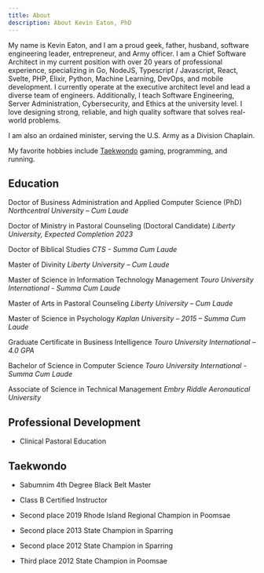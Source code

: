 ```yaml
---
title: About
description: About Kevin Eaton, PhD
---
```


My name is Kevin Eaton, and I am a proud geek, father, husband, software engineering leader, entrepreneur, and Army officer. I am a Chief Software Architect in my current position with over 20 years of professional experience, specializing in Go, NodeJS, Typescript / Javascript, React, Svelte, PHP, Elixir, Python, Machine Learning, DevOps, and mobile development. I currently operate at the executive architect level and lead a diverse team of engineers. Additionally, I teach Software Engineering, Server Administration, Cybersecurity, and Ethics at the university level. I love designing strong, reliable, and high quality software that solves real-world problems.

I am also an ordained minister, serving the U.S. Army as a Division Chaplain.

My favorite hobbies include [Taekwondo](https://www.kiantkd.com) gaming, programming, and running.

## Education

Doctor of Business Administration and Applied Computer Science (PhD)
    *Northcentral University – Cum Laude*

Doctor of Ministry in Pastoral Counseling (Doctoral Candidate)
    *Liberty University, Expected Completion 2023*

Doctor of Biblical Studies
    *CTS - Summa Cum Laude*

Master of Divinity
    *Liberty University – Cum Laude*

Master of Science in Information Technology Management
    *Touro University International - Summa Cum Laude*

Master of Arts in Pastoral Counseling
    *Liberty University – Cum Laude*

Master of Science in Psychology
    *Kaplan University – 2015 – Summa Cum Laude*

Graduate Certificate in Business Intelligence
    *Touro University International – 4.0 GPA*

Bachelor of Science in Computer Science
    *Touro University International - Summa Cum Laude*

Associate of Science in Technical Management
    *Embry Riddle Aeronautical University*

## Professional Development

- Clinical Pastoral Education

## Taekwondo

- Sabumnim 4th Degree Black Belt Master

- Class B Certified Instructor

- Second place 2019 Rhode Island Regional Champion in Poomsae

- Second place 2013 State Champion in Sparring

- Second place 2012 State Champion in Sparring

- Third place 2012 State Champion in Poomsae
